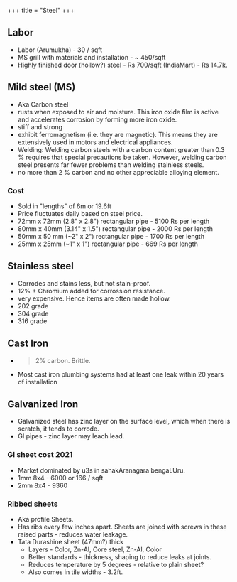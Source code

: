 +++
title = "Steel"
+++

## Labor
- Labor (Arumukha) - 30 / sqft
- MS grill with materials and installation - ~ 450/sqft
- Highly finished door (hollow?) steel - Rs 700/sqft (IndiaMart) - Rs 14.7k.


## Mild steel (MS)
- Aka Carbon steel
- rusts when exposed to air and moisture. This iron oxide film is active and accelerates corrosion by forming more iron oxide.
- stiff and strong
- exhibit ferromagnetism (i.e. they are magnetic). This means they are extensively used in motors and electrical appliances.
- Welding: Welding carbon steels with a carbon content greater than 0.3 % requires that special precautions be taken. However, welding carbon steel presents far fewer problems than welding stainless steels.
- no more than 2 % carbon and no other appreciable alloying element.

### Cost
- Sold in "lengths" of 6m or 19.6ft
- Price fluctuates daily based on steel price.
- 72mm x 72mm (2.8" x 2.8") rectangular pipe - 5100 Rs per length
- 80mm x 40mm (3.14" x 1.5") rectangular pipe - 2000 Rs per length
- 50mm x 50 mm (~2" x 2") rectangular  pipe - 1700 Rs per length
- 25mm x 25mm (~1" x 1") rectangular  pipe - 669 Rs per length

## Stainless steel
- Corrodes and stains less, but not stain-proof.
- 12% + Chromium added for corrossion resistance.
- very expensive. Hence items are often made hollow.
- 202 grade
- 304 grade  
- 316 grade

## Cast Iron
- >2% carbon. Brittle.
- Most cast iron plumbing systems had at least one leak within 20 years of installation

## Galvanized Iron
- Galvanized steel has zinc layer on the surface level, which when there is scratch, it tends to corrode.
- GI pipes - zinc layer may leach lead.

### GI sheet cost 2021
- Market dominated by u3s in sahakAranagara bengaLUru.
- 1mm 8x4 - 6000 or 166 / sqft
- 2mm 8x4 - 9360

### Ribbed sheets
- Aka profile Sheets.
- Has ribs every few inches apart. Sheets are joined with screws in these raised parts - reduces water leakage. 
- Tata Durashine sheet (47mm?) thick
  - Layers - Color, Zn-Al, Core steel, Zn-Al, Color
  - Better standards - thickness, shaping to reduce leaks at joints.
  - Reduces temperature by 5 degrees - relative to plain sheet?
  - Also comes in tile widths - 3.2ft. 
